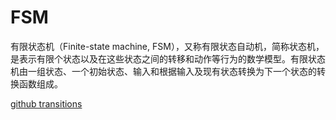 # FSM
有限状态机（Finite-state machine, FSM），又称有限状态自动机，简称状态机，是表示有限个状态以及在这些状态之间的转移和动作等行为的数学模型。有限状态机由一组状态、一个初始状态、输入和根据输入及现有状态转换为下一个状态的转换函数组成。



[github transitions](https://github.com/pytransitions/transitions.git)
